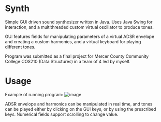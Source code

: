 # Synth
Simple GUI driven sound synthesizer written in Java. Uses Java Swing for interaction, and a multithreaded custom virtual oscillator to produce tones.

GUI features fields for manipulating parameters of a virtual ADSR envelope and creating a custom harmonics, and a virtual keyboard for playing different tones.

Program was submitted as a final project for Mercer County Community College COS210 (Data Structures) in a team of 4 led by myself.

# Usage
Example of running program:
![image](https://github.com/AlexMC1997/Synth/assets/98240120/428d7eea-f50c-4fe6-88bb-41230d9d5998)

ADSR envelope and harmonics can be manipulated in real time, and tones can be played either by clicking on the GUI keys, or by using the prescribed keys. Numerical fields support scrolling to change value.
